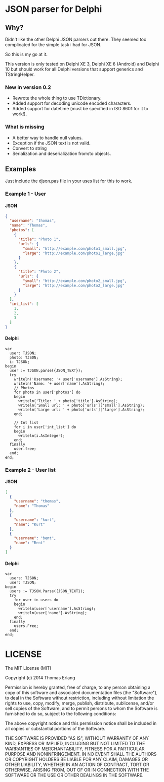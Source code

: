 # JSON parser for Delphi

## Why?
Didn't like the other Delphi JSON parsers out there.
They seemed too complicated for the simple task i had for JSON.

So this is my go at it.

This version is only tested on Delphi XE 3, Delphi XE 6 (Android) and Delphi 10 but should work for all Delphi versions that support generics and TStringHelper.

### New in version 0.2

  - Rewrote the whole thing to use TDictionary.
  - Added support for decoding unicode encoded characters.
  - Added support for datetime (must be specified in ISO 8601 for it to work!).

### What is missing

  - A better way to handle null values.
  - Exception if the JSON text is not valid.
  - Convert to string
  - Serialization and deserialization from/to objects.

## Examples

Just include the djson.pas file in your uses list for this to work.

### Example 1 - User

#### JSON
```json
{
  "username": "thomas",
  "name": "Thomas",
  "photos": [
    {
      "title": "Photo 1",
      "urls": {
        "small": "http://example.com/photo1_small.jpg",
        "large": "http://example.com/photo1_large.jpg"
      }
    },
    {
      "title": "Photo 2",
      "urls": {
        "small": "http://example.com/photo2_small.jpg",
        "large": "http://example.com/photo2_large.jpg"
      }
    }
  ],
  "int_list": [
    1,
    2,
    3
  ]
}
```

#### Delphi 
```delphi
var
  user: TJSON;
  photo: TJSON;
  i: TJSON;
begin
  user := TJSON.parse({JSON_TEXT});
  try
    writeln('Username: '+ user['username'].AsString);
    writeln('Name: '+ user['name'].AsString);
    // Photos
    for photo in user['photos'] do
    begin
      writeln('Title: ' + photo['title'].AsString);
      writeln('Small url: ' + photo['urls']['small'].AsString);
      writeln('Large url: ' + photo['urls']['large'].AsString);
    end;

    // Int list
    for i in user['int_list'] do
    begin
      writeln(i.AsInteger);
    end;
  finally
    user.free;
  end;
end;
```
    
### Example 2 - User list
#### JSON
```json
[
  {
    "username": "thomas",
    "name": "Thomas"
  },
  {
    "username": "kurt",
    "name": "Kurt"
  },
  {
    "username": "bent",
    "name": "Bent"
  }
]
```
    
#### Delphi
```delphi
var
  users: TJSON;
  user: TJSON;
begin
  users := TJSON.Parse({JSON_TEXT});
  try
    for user in users do
    begin
      writeln(user['username'].AsString);
      writeln(user['name'].AsString);
    end;
  finally
    users.Free;
  end;
end;
```
    
# LICENSE
The MIT License (MIT)

Copyright (c) 2014 Thomas Erlang

Permission is hereby granted, free of charge, to any person obtaining a copy
of this software and associated documentation files (the "Software"), to deal
in the Software without restriction, including without limitation the rights
to use, copy, modify, merge, publish, distribute, sublicense, and/or sell
copies of the Software, and to permit persons to whom the Software is
furnished to do so, subject to the following conditions:

The above copyright notice and this permission notice shall be included in
all copies or substantial portions of the Software.

THE SOFTWARE IS PROVIDED "AS IS", WITHOUT WARRANTY OF ANY KIND, EXPRESS OR
IMPLIED, INCLUDING BUT NOT LIMITED TO THE WARRANTIES OF MERCHANTABILITY,
FITNESS FOR A PARTICULAR PURPOSE AND NONINFRINGEMENT. IN NO EVENT SHALL THE
AUTHORS OR COPYRIGHT HOLDERS BE LIABLE FOR ANY CLAIM, DAMAGES OR OTHER
LIABILITY, WHETHER IN AN ACTION OF CONTRACT, TORT OR OTHERWISE, ARISING FROM,
OUT OF OR IN CONNECTION WITH THE SOFTWARE OR THE USE OR OTHER DEALINGS IN
THE SOFTWARE.
